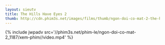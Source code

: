 ```yaml
---
layout: sieutv
title: The Hills Have Eyes 2
thumb: http://cdn.phim3s.net/images/films/thumb/ngon-doi-co-mat-2-the-hills-have-eyes-2.jpg
---
```

{% include jwpadv src='//phim3s.net/phim-le/ngon-doi-co-mat-2_1187/xem-phim//video.mp4' %}